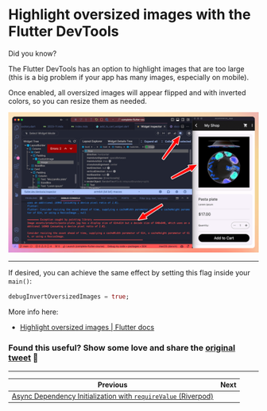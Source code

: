 # Highlight oversized images with the Flutter DevTools

Did you know?

The Flutter DevTools has an option to highlight images that are too large (this is a big problem if your app has many images, especially on mobile).

Once enabled, all oversized images will appear flipped and with inverted colors, so you can resize them as needed.

![](132.png)

---

If desired, you can achieve the same effect by setting this flag inside your `main()`:

```dart
debugInvertOversizedImages = true;
```

More info here:

- [Highlight oversized images | Flutter docs](https://docs.flutter.dev/tools/devtools/inspector#highlight-oversized-images)

### Found this useful? Show some love and share the [original tweet](https://twitter.com/biz84/status/1724443435346604214) 🙏

---

| Previous | Next |
| -------- | ---- |
| [Async Dependency Initialization with `requireValue` (Riverpod)](../0131-future-provider-require-value/index.md) |  |

